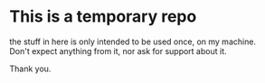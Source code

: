 # This is a temporary repo
the stuff in here is only intended to be used once, on my machine.  
Don't expect anything from it, nor ask for support about it.


Thank you.
